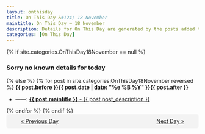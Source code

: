 ```yaml
---
layout: onthisday
title: On This Day &#124; 18 November
maintitle: On This Day — 18 November
description: Details for On This Day are generated by the posts added to the website so the content is subject to changes/updates over time.
categories: [On This Day]
---
```


{% if site.categories.OnThisDay18November == null %}
<h3>Sorry no known details for today</h3>
{% else %}
{% for post in site.categories.OnThisDay18November reversed %}
<strong>{{ post.before }}{{ post.date | date: "%e %B %Y" }}{{ post.after }}</strong>
<ul>
<li> ——: <a class="{{ post.class }}" href="{{ post.url }}"><strong>{{ post.maintitle }}</strong> - {{ post.post_description }}</a></li>
</ul>
{% endfor %}
{% endif %}

<div style="background-color: #f3f3f3; padding: 10px; border-radius: 5px; text-align: center; display: flex; justify-content: space-evenly;">
<a href="/onthisday/11/11-17">« Previous Day</a>
<span style="visibility:hidden;">[ Visit Leap Year February 29 ]</span>
<a href="/onthisday/11/11-19">Next Day »</a>
</div>
